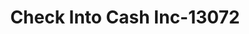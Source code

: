 ---
f_zip-code: 49048
f_state-code: MI
title: Check Into Cash Inc-13072
f_phone: 269-381-5594
f_city-only: Kalamazoo
f_address: 5455 Gull Rd Ste E Kalamazoo
f_location-unique-id: '13072'
slug: check-into-cash-inc-13072
updated-on: '2024-05-30T13:46:58.046Z'
created-on: '2024-05-30T13:36:59.803Z'
published-on: '2024-05-30T13:54:32.469Z'
f_city-state: cms/city/kalamazoo-mi.md
f_company: cms/company/check-into-cash-inc.md
f_state: cms/state/michigan.md
layout: '[payday-loan].html'
tags: payday-loan
---
